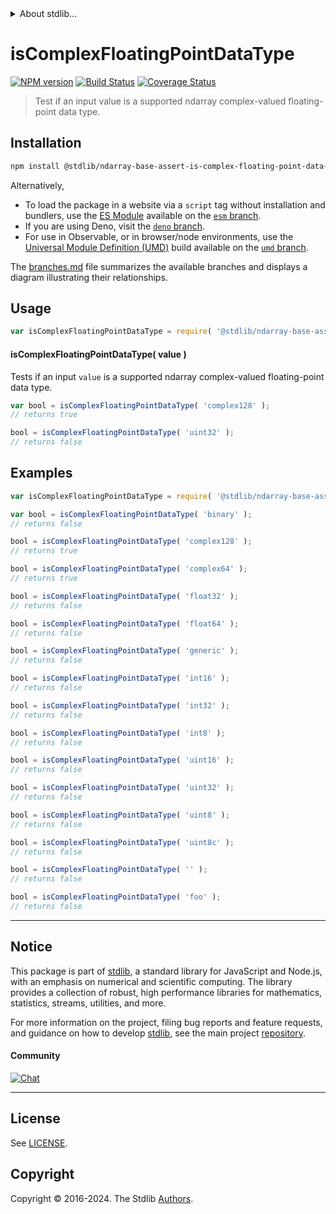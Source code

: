 <!--

@license Apache-2.0

Copyright (c) 2023 The Stdlib Authors.

Licensed under the Apache License, Version 2.0 (the "License");
you may not use this file except in compliance with the License.
You may obtain a copy of the License at

   http://www.apache.org/licenses/LICENSE-2.0

Unless required by applicable law or agreed to in writing, software
distributed under the License is distributed on an "AS IS" BASIS,
WITHOUT WARRANTIES OR CONDITIONS OF ANY KIND, either express or implied.
See the License for the specific language governing permissions and
limitations under the License.

-->


<details>
  <summary>
    About stdlib...
  </summary>
  <p>We believe in a future in which the web is a preferred environment for numerical computation. To help realize this future, we've built stdlib. stdlib is a standard library, with an emphasis on numerical and scientific computation, written in JavaScript (and C) for execution in browsers and in Node.js.</p>
  <p>The library is fully decomposable, being architected in such a way that you can swap out and mix and match APIs and functionality to cater to your exact preferences and use cases.</p>
  <p>When you use stdlib, you can be absolutely certain that you are using the most thorough, rigorous, well-written, studied, documented, tested, measured, and high-quality code out there.</p>
  <p>To join us in bringing numerical computing to the web, get started by checking us out on <a href="https://github.com/stdlib-js/stdlib">GitHub</a>, and please consider <a href="https://opencollective.com/stdlib">financially supporting stdlib</a>. We greatly appreciate your continued support!</p>
</details>

# isComplexFloatingPointDataType

[![NPM version][npm-image]][npm-url] [![Build Status][test-image]][test-url] [![Coverage Status][coverage-image]][coverage-url] <!-- [![dependencies][dependencies-image]][dependencies-url] -->

> Test if an input value is a supported ndarray complex-valued floating-point data type.

<!-- Section to include introductory text. Make sure to keep an empty line after the intro `section` element and another before the `/section` close. -->

<section class="intro">

</section>

<!-- /.intro -->

<!-- Package usage documentation. -->

<section class="installation">

## Installation

```bash
npm install @stdlib/ndarray-base-assert-is-complex-floating-point-data-type
```

Alternatively,

-   To load the package in a website via a `script` tag without installation and bundlers, use the [ES Module][es-module] available on the [`esm` branch][esm-url].
-   If you are using Deno, visit the [`deno` branch][deno-url].
-   For use in Observable, or in browser/node environments, use the [Universal Module Definition (UMD)][umd] build available on the [`umd` branch][umd-url].

The [branches.md][branches-url] file summarizes the available branches and displays a diagram illustrating their relationships.

</section>

<section class="usage">

## Usage

<!-- eslint-disable id-length -->

```javascript
var isComplexFloatingPointDataType = require( '@stdlib/ndarray-base-assert-is-complex-floating-point-data-type' );
```

#### isComplexFloatingPointDataType( value )

Tests if an input `value` is a supported ndarray complex-valued floating-point data type.

<!-- eslint-disable id-length -->

```javascript
var bool = isComplexFloatingPointDataType( 'complex128' );
// returns true

bool = isComplexFloatingPointDataType( 'uint32' );
// returns false
```

</section>

<!-- /.usage -->

<!-- Package usage notes. Make sure to keep an empty line after the `section` element and another before the `/section` close. -->

<section class="notes">

</section>

<!-- /.notes -->

<!-- Package usage examples. -->

<section class="examples">

## Examples

<!-- eslint-disable id-length -->

<!-- eslint no-undef: "error" -->

```javascript
var isComplexFloatingPointDataType = require( '@stdlib/ndarray-base-assert-is-complex-floating-point-data-type' );

var bool = isComplexFloatingPointDataType( 'binary' );
// returns false

bool = isComplexFloatingPointDataType( 'complex128' );
// returns true

bool = isComplexFloatingPointDataType( 'complex64' );
// returns true

bool = isComplexFloatingPointDataType( 'float32' );
// returns false

bool = isComplexFloatingPointDataType( 'float64' );
// returns false

bool = isComplexFloatingPointDataType( 'generic' );
// returns false

bool = isComplexFloatingPointDataType( 'int16' );
// returns false

bool = isComplexFloatingPointDataType( 'int32' );
// returns false

bool = isComplexFloatingPointDataType( 'int8' );
// returns false

bool = isComplexFloatingPointDataType( 'uint16' );
// returns false

bool = isComplexFloatingPointDataType( 'uint32' );
// returns false

bool = isComplexFloatingPointDataType( 'uint8' );
// returns false

bool = isComplexFloatingPointDataType( 'uint8c' );
// returns false

bool = isComplexFloatingPointDataType( '' );
// returns false

bool = isComplexFloatingPointDataType( 'foo' );
// returns false
```

</section>

<!-- /.examples -->

<!-- Section to include cited references. If references are included, add a horizontal rule *before* the section. Make sure to keep an empty line after the `section` element and another before the `/section` close. -->

<section class="references">

</section>

<!-- /.references -->

<!-- Section for related `stdlib` packages. Do not manually edit this section, as it is automatically populated. -->

<section class="related">

</section>

<!-- /.related -->

<!-- Section for all links. Make sure to keep an empty line after the `section` element and another before the `/section` close. -->


<section class="main-repo" >

* * *

## Notice

This package is part of [stdlib][stdlib], a standard library for JavaScript and Node.js, with an emphasis on numerical and scientific computing. The library provides a collection of robust, high performance libraries for mathematics, statistics, streams, utilities, and more.

For more information on the project, filing bug reports and feature requests, and guidance on how to develop [stdlib][stdlib], see the main project [repository][stdlib].

#### Community

[![Chat][chat-image]][chat-url]

---

## License

See [LICENSE][stdlib-license].


## Copyright

Copyright &copy; 2016-2024. The Stdlib [Authors][stdlib-authors].

</section>

<!-- /.stdlib -->

<!-- Section for all links. Make sure to keep an empty line after the `section` element and another before the `/section` close. -->

<section class="links">

[npm-image]: http://img.shields.io/npm/v/@stdlib/ndarray-base-assert-is-complex-floating-point-data-type.svg
[npm-url]: https://npmjs.org/package/@stdlib/ndarray-base-assert-is-complex-floating-point-data-type

[test-image]: https://github.com/stdlib-js/ndarray-base-assert-is-complex-floating-point-data-type/actions/workflows/test.yml/badge.svg?branch=main
[test-url]: https://github.com/stdlib-js/ndarray-base-assert-is-complex-floating-point-data-type/actions/workflows/test.yml?query=branch:main

[coverage-image]: https://img.shields.io/codecov/c/github/stdlib-js/ndarray-base-assert-is-complex-floating-point-data-type/main.svg
[coverage-url]: https://codecov.io/github/stdlib-js/ndarray-base-assert-is-complex-floating-point-data-type?branch=main

<!--

[dependencies-image]: https://img.shields.io/david/stdlib-js/ndarray-base-assert-is-complex-floating-point-data-type.svg
[dependencies-url]: https://david-dm.org/stdlib-js/ndarray-base-assert-is-complex-floating-point-data-type/main

-->

[chat-image]: https://img.shields.io/gitter/room/stdlib-js/stdlib.svg
[chat-url]: https://app.gitter.im/#/room/#stdlib-js_stdlib:gitter.im

[stdlib]: https://github.com/stdlib-js/stdlib

[stdlib-authors]: https://github.com/stdlib-js/stdlib/graphs/contributors

[umd]: https://github.com/umdjs/umd
[es-module]: https://developer.mozilla.org/en-US/docs/Web/JavaScript/Guide/Modules

[deno-url]: https://github.com/stdlib-js/ndarray-base-assert-is-complex-floating-point-data-type/tree/deno
[umd-url]: https://github.com/stdlib-js/ndarray-base-assert-is-complex-floating-point-data-type/tree/umd
[esm-url]: https://github.com/stdlib-js/ndarray-base-assert-is-complex-floating-point-data-type/tree/esm
[branches-url]: https://github.com/stdlib-js/ndarray-base-assert-is-complex-floating-point-data-type/blob/main/branches.md

[stdlib-license]: https://raw.githubusercontent.com/stdlib-js/ndarray-base-assert-is-complex-floating-point-data-type/main/LICENSE

</section>

<!-- /.links -->
